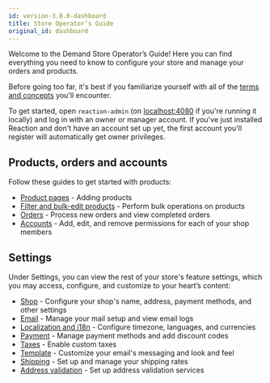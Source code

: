 ```yaml
---
id: version-3.0.0-dashboard
title: Store Operator’s Guide
original_id: dashboard
---
```


Welcome to the Demand Store Operator’s Guide! Here you can find everything you need to know to configure your store and manage your orders and products.

Before going too far, it's best if you familiarize yourself with all of the [terms and concepts](concepts-intro.md) you'll encounter.

To get started, open `reaction-admin` (on [localhost:4080](http://localhost:4080) if you're running it locally) and log in with an owner or manager account. If you've just installed Reaction and don't have an account set up yet, the first account you'll register will automatically get owner privileges.

## Products, orders and accounts

Follow these guides to get started with products:

- [Product pages](products.md) - Adding products
- [Filter and bulk-edit products](products-bulk-edit.md) - Perform bulk operations on products
- [Orders](orders-admin.md) - Process new orders and view completed orders
- [Accounts](accounts.md) - Add, edit, and remove permissions for each of your shop members

## Settings

Under Settings, you can view the rest of your store's feature settings, which you may access, configure, and customize to your heart’s content:

- [Shop](shop-admin.md) - Configure your shop's name, address, payment methods, and other settings
- [Email](email-admin.md) - Manage your mail setup and view email logs
- [Localization and i18n](localization-and-i18n.md) - Configure timezone, languages, and currencies
- [Payment](payment.md) - Manage payment methods and add discount codes
- [Taxes](tax.md) - Enable custom taxes
- [Template](template.md) - Customize your email's messaging and look and feel
- [Shipping](shipping-admin.md) - Set up and manage your shipping rates
- [Address validation](operator-address-validation.md) - Set up address validation services
